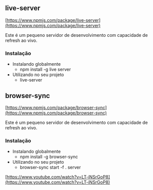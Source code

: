 ## live-server

[https://www.npmjs.com/package/live-server](https://www.npmjs.com/package/live-server)

Este é um pequeno servidor de desenvolvimento com capacidade de refresh ao vivo.

### Instalação

- Instalando globalmente
    - npm install -g live server
- Utilizando no seu projeto
    - live-server

## browser-sync

[https://www.npmjs.com/package/browser-sync](https://www.npmjs.com/package/browser-sync)

Este é um pequeno servidor de desenvolvimento com capacidade de refresh ao vivo.

### Instalação

- Instalando globalmente
    - npm install -g browser-sync
- Utilizando no seu projeto
    - browser-sync start -f . server

[https://www.youtube.com/watch?v=LT-iNSrGoP8](https://www.youtube.com/watch?v=LT-iNSrGoP8)